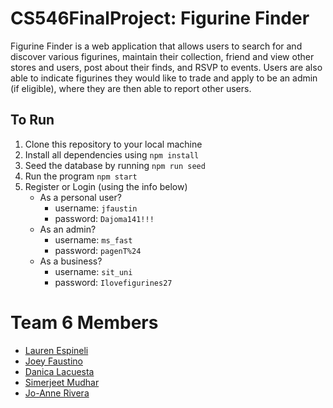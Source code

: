 # CS546FinalProject: Figurine Finder

Figurine Finder is a web application that allows users to search for and discover various figurines, maintain their collection, friend and view other stores and users, post about their finds, and RSVP to events. Users are also able to indicate figurines they would like to trade and apply to be an admin (if eligible), where they are then able to report other users.

## To Run

1. Clone this repository to your local machine
2. Install all dependencies using ```npm install```
3. Seed the database by running ```npm run seed```
4. Run the program ```npm start```
5. Register or Login (using the info below)
   - As a personal user?
     - username: ```jfaustin```
     - password: ```Dajoma141!!!```
   - As an admin?
     - username: ```ms_fast```
     - password: ```pagenT%24```       
   - As a business?
     - username: ```sit_uni```
     - password: ```Ilovefigurines27```

# Team 6 Members
- [Lauren Espineli](https://github.com/lauren-espi)
- [Joey Faustino](https://github.com/JFaustino2003)
- [Danica Lacuesta](https://github.com/danicalacuesta)
- [Simerjeet Mudhar](https://github.com/simerm)
- [Jo-Anne Rivera](https://github.com/jyori1) 

